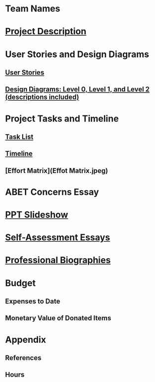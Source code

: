 # Team Names
# [Project Description](Project-Description.md)
# User Stories and Design Diagrams
## [User Stories](User_Stories.md)
## [Design Diagrams: Level 0, Level 1, and Level 2 (descriptions included)](Design_Diagrams/Design%20Diagram.pdf)
# Project Tasks and Timeline
## [Task List](Tasklist.md)
## [Timeline](Timeline.md)
## [Effort Matrix](Effot Matrix.jpeg)
# ABET Concerns Essay
# [PPT Slideshow](Slide%20Show%20Design%20Presentation.pptx)
# [Self-Assessment Essays](Homework%20Essays)
# [Professional Biographies](Professional%20Biographies)
# Budget
## Expenses to Date
## Monetary Value of Donated Items
# Appendix
## References
## Hours
